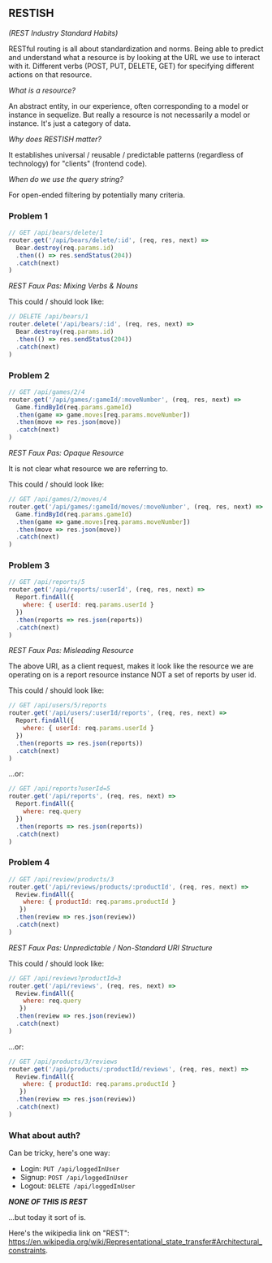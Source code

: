## RESTISH

*(REST Industry Standard Habits)*

RESTful routing is all about standardization and norms. Being able to predict and understand what a resource is by looking at the URL we use to interact with it. Different verbs (POST, PUT, DELETE, GET) for specifying different actions on that resource.

*What is a resource?*

An abstract entity, in our experience, often corresponding to a model or instance in sequelize. But really a resource is not necessarily a model or instance. It's just a category of data.

*Why does RESTISH matter?*

It establishes universal / reusable / predictable patterns (regardless of technology) for "clients" (frontend code).

*When do we use the query string?*

For open-ended filtering by potentially many criteria.

### Problem 1

```js
// GET /api/bears/delete/1
router.get('/api/bears/delete/:id', (req, res, next) =>
  Bear.destroy(req.params.id)
  .then(() => res.sendStatus(204))
  .catch(next)
)
```

*REST Faux Pas: Mixing Verbs & Nouns*

This could / should look like:

```js
// DELETE /api/bears/1
router.delete('/api/bears/:id', (req, res, next) =>
  Bear.destroy(req.params.id)
  .then(() => res.sendStatus(204))
  .catch(next)
)
```

### Problem 2

```js
// GET /api/games/2/4
router.get('/api/games/:gameId/:moveNumber', (req, res, next) =>
  Game.findById(req.params.gameId)
  .then(game => game.moves[req.params.moveNumber])
  .then(move => res.json(move))
  .catch(next)
)
```

*REST Faux Pas: Opaque Resource*

It is not clear what resource we are referring to.

This could / should look like:

```js
// GET /api/games/2/moves/4
router.get('/api/games/:gameId/moves/:moveNumber', (req, res, next) =>
  Game.findById(req.params.gameId)
  .then(game => game.moves[req.params.moveNumber])
  .then(move => res.json(move))
  .catch(next)
)
```

### Problem 3

```js
// GET /api/reports/5
router.get('/api/reports/:userId', (req, res, next) =>
  Report.findAll({
    where: { userId: req.params.userId }
  })
  .then(reports => res.json(reports))
  .catch(next)
)
```

*REST Faux Pas: Misleading Resource*

The above URI, as a client request, makes it look like the resource we are operating on is a report resource instance NOT a set of reports by user id.

This could / should look like:

```js
// GET /api/users/5/reports
router.get('/api/users/:userId/reports', (req, res, next) =>
  Report.findAll({
    where: { userId: req.params.userId }
  })
  .then(reports => res.json(reports))
  .catch(next)
)
```

...or:

```js
// GET /api/reports?userId=5
router.get('/api/reports', (req, res, next) =>
  Report.findAll({
    where: req.query
  })
  .then(reports => res.json(reports))
  .catch(next)
)
```

### Problem 4

```js
// GET /api/review/products/3
router.get('/api/reviews/products/:productId', (req, res, next) =>
  Review.findAll({
    where: { productId: req.params.productId }
   })
  .then(review => res.json(review))
  .catch(next)
)
```

*REST Faux Pas: Unpredictable / Non-Standard URI Structure*

This could / should look like:

```js
// GET /api/reviews?productId=3
router.get('/api/reviews', (req, res, next) =>
  Review.findAll({
    where: req.query
   })
  .then(review => res.json(review))
  .catch(next)
)
```

...or:

```js
// GET /api/products/3/reviews
router.get('/api/products/:productId/reviews', (req, res, next) =>
  Review.findAll({
    where: { productId: req.params.productId }
   })
  .then(review => res.json(review))
  .catch(next)
)
```

### What about auth?

Can be tricky, here's one way:

- Login: `PUT /api/loggedInUser`
- Signup: `POST /api/loggedInUser`
- Logout: `DELETE /api/loggedInUser`

***NONE OF THIS IS REST***

...but today it sort of is.

Here's the wikipedia link on "REST": https://en.wikipedia.org/wiki/Representational_state_transfer#Architectural_constraints.
